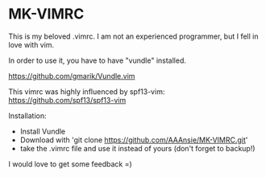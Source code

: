 MK-VIMRC
========

This is my beloved .vimrc. I am not an experienced programmer, 
but I fell in love with vim. 

In order to use it, you have to have "vundle" installed. 

https://github.com/gmarik/Vundle.vim

This vimrc was highly influenced by spf13-vim:
https://github.com/spf13/spf13-vim



Installation:

- Install Vundle
- Download with 'git clone https://github.com/AAAnsie/MK-VIMRC.git'
- take the .vimrc file and use it instead of yours (don't forget to backup!)


I would love to get some feedback =)
